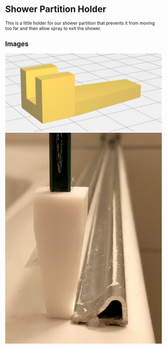 # Shower Partition Holder
This is a little holder for our shower partition that prevents it from moving too far and then allow spray to exit the shower.

## Images
![Rendering](rendering.png)
![Photo](photo.jpg)
